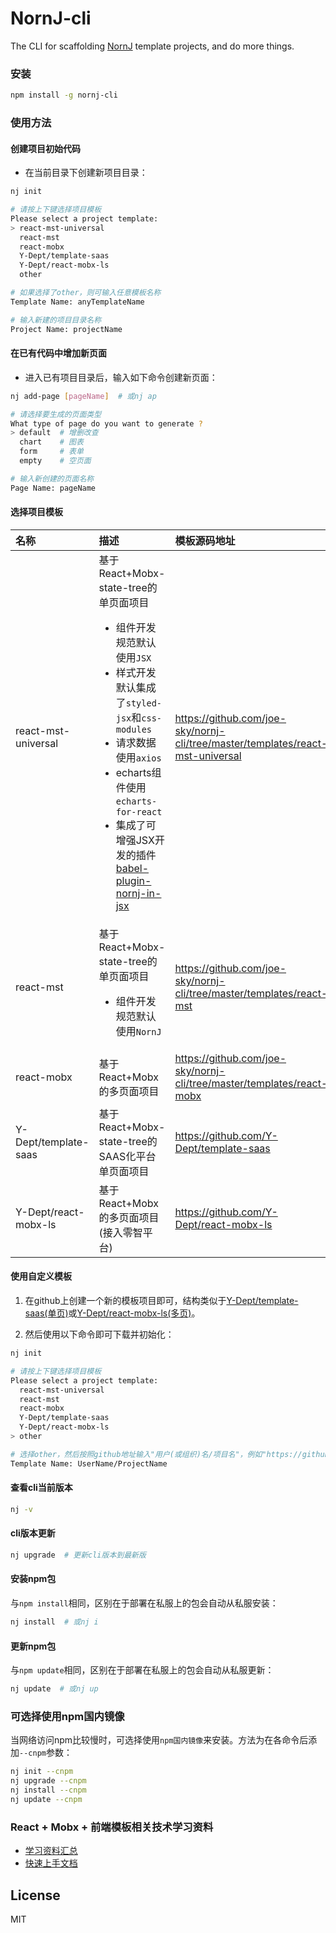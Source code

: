 # NornJ-cli

The CLI for scaffolding [NornJ](https://github.com/joe-sky/nornj) template projects, and do more things.

### 安装

```sh
npm install -g nornj-cli
```

### 使用方法

#### 创建项目初始代码

* 在当前目录下创建新项目目录：

```sh
nj init

# 请按上下键选择项目模板
Please select a project template:
> react-mst-universal
  react-mst
  react-mobx
  Y-Dept/template-saas
  Y-Dept/react-mobx-ls
  other

# 如果选择了other，则可输入任意模板名称
Template Name: anyTemplateName

# 输入新建的项目目录名称
Project Name: projectName
```

#### 在已有代码中增加新页面

* 进入已有项目目录后，输入如下命令创建新页面：

```sh
nj add-page [pageName]  # 或nj ap

# 请选择要生成的页面类型
What type of page do you want to generate ?
> default  # 增删改查
  chart    # 图表
  form     # 表单
  empty    # 空页面

# 输入新创建的页面名称
Page Name: pageName
```

#### 选择项目模板

| 名称           | 描述                      | 模板源码地址                |
|:---------------|:-------------------------|:--------------------------|
| react-mst-universal      | 基于React+Mobx-state-tree的单页面项目<br><ul><li>组件开发规范默认使用`JSX`</li><li>样式开发默认集成了`styled-jsx`和`css-modules`</li><li>请求数据使用`axios`</li><li>echarts组件使用`echarts-for-react`</li><li>集成了可增强JSX开发的插件[babel-plugin-nornj-in-jsx](https://github.com/joe-sky/nornj/tree/master/packages/babel-plugin-nornj-in-jsx)</li></ul> | https://github.com/joe-sky/nornj-cli/tree/master/templates/react-mst-universal |
| react-mst      | 基于React+Mobx-state-tree的单页面项目<br><ul><li>组件开发规范默认使用`NornJ`</li></ul> | https://github.com/joe-sky/nornj-cli/tree/master/templates/react-mst |
| react-mobx     | 基于React+Mobx的多页面项目 | https://github.com/joe-sky/nornj-cli/tree/master/templates/react-mobx |
| Y-Dept/template-saas | 基于React+Mobx-state-tree的SAAS化平台单页面项目 | https://github.com/Y-Dept/template-saas |
| Y-Dept/react-mobx-ls | 基于React+Mobx的多页面项目(接入零智平台) | https://github.com/Y-Dept/react-mobx-ls |

#### 使用自定义模板

1. 在github上创建一个新的模板项目即可，结构类似于[Y-Dept/template-saas(单页)](https://github.com/Y-Dept/template-saas)或[Y-Dept/react-mobx-ls(多页)](https://github.com/Y-Dept/react-mobx-ls)。

2. 然后使用以下命令即可下载并初始化：

```sh
nj init

# 请按上下键选择项目模板
Please select a project template:
  react-mst-universal
  react-mst
  react-mobx
  Y-Dept/template-saas
  Y-Dept/react-mobx-ls
> other

# 选择other，然后按照github地址输入"用户(或组织)名/项目名"，例如"https://github.com/Y-Dept/template-saas"中的"Y-Dept/template-saas"
Template Name: UserName/ProjectName
```

#### 查看cli当前版本

```sh
nj -v
```

#### cli版本更新

```sh
nj upgrade  # 更新cli版本到最新版
```

#### 安装npm包

与`npm install`相同，区别在于部署在私服上的包会自动从私服安装：

```sh
nj install  # 或nj i
```

#### 更新npm包

与`npm update`相同，区别在于部署在私服上的包会自动从私服更新：

```sh
nj update  # 或nj up
```

### 可选择使用npm国内镜像

当网络访问npm比较慢时，可选择使用`npm国内镜像`来安装。方法为在各命令后添加`--cnpm`参数：

```sh
nj init --cnpm
nj upgrade --cnpm
nj install --cnpm
nj update --cnpm
```

### React + Mobx + 前端模板相关技术学习资料

* [学习资料汇总](https://github.com/joe-sky/nornj-cli/blob/master/docs/learningGuide.md)
* [快速上手文档](https://github.com/joe-sky/nornj-cli/blob/master/docs/guides/overview.md)

## License

MIT
